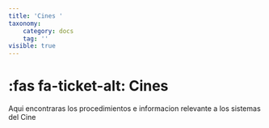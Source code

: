 ```yaml
---
title: 'Cines '
taxonomy:
    category: docs
    tag: ''
visible: true
---
```


# :fas fa-ticket-alt: Cines

Aqui encontraras los procedimientos  e informacion relevante a los sistemas del Cine